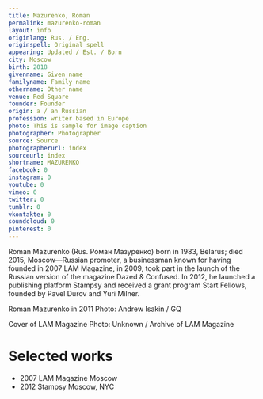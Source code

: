 ```yaml
---
title: Mazurenko, Roman
permalink: mazurenko-roman
layout: info
originlang: Rus. / Eng.
originspell: Original spell
appearing: Updated / Est. / Born
city: Moscow
birth: 2018
givenname: Given name
familyname: Family name
othername: Other name
venue: Red Square
founder: Founder
origin: a / an Russian
profession: writer based in Europe
photo: This is sample for image caption
photographer: Photographer
source: Source
photographerurl: index
sourceurl: index
shortname: MAZURENKO
facebook: 0
instagram: 0
youtube: 0
vimeo: 0
twitter: 0
tumblr: 0
vkontakte: 0
soundcloud: 0
pinterest: 0
---
```


Roman Mazurenko (Rus. Роман Мазуренко) born in 1983, Belarus; died 2015, Moscow—Russian promoter, a businessman known for having founded in 2007 LAM Magazine, in 2009, took part in the launch of the Russian version of the magazine Dazed & Confused. In 2012, he launched a publishing platform Stampsy and received a grant program Start Fellows, founded by Pavel Durov and Yuri Milner.

Roman Mazurenko in 2011
Photo: Andrew Isakin / GQ

Cover of LAM Magazine
Photo: Unknown / Archive of LAM Magazine

# Selected works

+ 2007 LAM Magazine	Moscow
+ 2012 Stampsy Moscow, NYC
